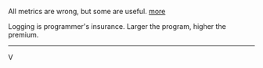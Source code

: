 All metrics are wrong, but some are useful. [more](https://vuongnm.github.io/metrics/) 


Logging is programmer's insurance. Larger the program, higher the premium.

---
V
